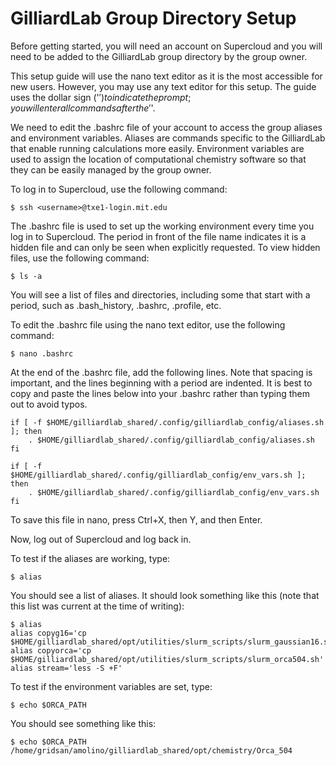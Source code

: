 # GilliardLab Group Directory Setup

Before getting started, you will need an account on Supercloud and you will need to be added to the GilliardLab group directory by the group owner.

This setup guide will use the nano text editor as it is the most accessible for new users. However, you may use any text editor for this setup. The guide uses the dollar sign ('$') to indicate the prompt; you will enter all commands after the '$'.

We need to edit the .bashrc file of your account to access the group aliases and environment variables. Aliases are commands specific to the GilliardLab that enable running calculations more easily. Environment variables are used to assign the location of computational chemistry software so that they can be easily managed by the group owner.

To log in to Supercloud, use the following command:

```
$ ssh <username>@txe1-login.mit.edu
```

The .bashrc file is used to set up the working environment every time you log in to Supercloud. The period in front of the file name indicates it is a hidden file and can only be seen when explicitly requested. To view hidden files, use the following command:

```
$ ls -a
```

You will see a list of files and directories, including some that start with a period, such as .bash_history, .bashrc, .profile, etc.

To edit the .bashrc file using the nano text editor, use the following command:

```
$ nano .bashrc
```

At the end of the .bashrc file, add the following lines. Note that spacing is important, and the lines beginning with a period are indented. It is best to copy and paste the lines below into your .bashrc rather than typing them out to avoid typos.

```
if [ -f $HOME/gilliardlab_shared/.config/gilliardlab_config/aliases.sh ]; then
    . $HOME/gilliardlab_shared/.config/gilliardlab_config/aliases.sh
fi

if [ -f $HOME/gilliardlab_shared/.config/gilliardlab_config/env_vars.sh ]; then
    . $HOME/gilliardlab_shared/.config/gilliardlab_config/env_vars.sh
fi
```

To save this file in nano, press Ctrl+X, then Y, and then Enter.

Now, log out of Supercloud and log back in.

To test if the aliases are working, type:

```
$ alias
```

You should see a list of aliases. It should look something like this (note that this list was current at the time of writing):

```
$ alias
alias copyg16='cp $HOME/gilliardlab_shared/opt/utilities/slurm_scripts/slurm_gaussian16.sh'
alias copyorca='cp $HOME/gilliardlab_shared/opt/utilities/slurm_scripts/slurm_orca504.sh'
alias stream='less -S +F'
```

To test if the environment variables are set, type:

```
$ echo $ORCA_PATH
```

You should see something like this:

```
$ echo $ORCA_PATH
/home/gridsan/amolino/gilliardlab_shared/opt/chemistry/Orca_504
```
